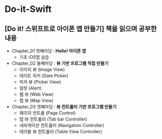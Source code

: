# Do-it-Swift
[Do it! 스위프트로 아이폰 앱 만들기] 책을 읽으며 공부한 내용
----
- Chapter_01 첫째마당 : **Hello! 아이폰 앱**
  - 기초 iOS앱 실습
- Chapter_02 둘째마당 : **뷰 기반 프로그램 직접 만들기**
  - 이미지 뷰 (Image View)
  - 데이트 피커 (Date Picker)
  - 피커 뷰 (Picker View)
  - 얼럿 (Alert)
  - 웹 뷰 (Web View)
  - 맵 뷰 (Map View)
- Chapter_03 셋째마당 : **뷰 컨트롤러 기반 프로그램 만들기**
  - 페이지 컨트롤 (Page Control)
  - 탭 바 컨트롤러 (Tab bar Controller)
  - 내비게이션 컨트롤러 (Navigation Controller)
  - 테이블 뷰 컨트롤러 (Table View Controller)